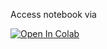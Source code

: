Access notebook via

<a href="https://colab.research.google.com/github/PongthepGeo/git_GPR_Meiji/blob/master/test_colab.ipynb">
  <img src="https://colab.research.google.com/assets/colab-badge.svg" alt="Open In Colab"/>
</a>
